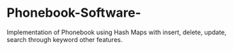 # Phonebook-Software-
Implementation of Phonebook using Hash Maps with insert, delete, update, search through keyword  other features.
